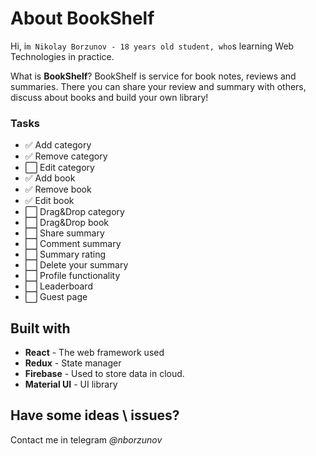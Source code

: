 # About BookShelf

Hi, i`m Nikolay Borzunov - 18 years old student, who`s learning Web Technologies in practice.

What is **BookShelf**?
BookShelf is service for book notes, reviews and summaries. 
There you can share your review and summary with others, discuss about books and build your own library!

### Tasks
* :white_check_mark: Add category
* :white_check_mark: Remove category
* :white_large_square: Edit category
* :white_check_mark: Add book
* :white_check_mark: Remove book
* :white_check_mark: Edit book
* :white_large_square: Drag&Drop category
* :white_large_square: Drag&Drop book
* :white_large_square: Share summary
* :white_large_square: Comment summary
* :white_large_square: Summary rating
* :white_large_square: Delete your summary
* :white_large_square: Profile functionality
* :white_large_square: Leaderboard
* :white_large_square: Guest page

## Built with
* **React** - The web framework used
* **Redux** - State manager
* **Firebase** - Used to store data in cloud.
* **Material UI** - UI library

## Have some ideas \ issues?
Contact me in telegram *@nborzunov*
